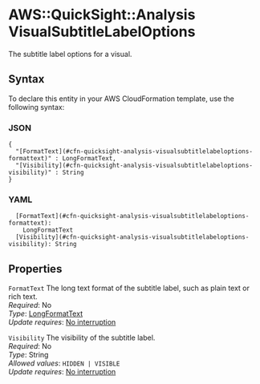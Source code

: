 # AWS::QuickSight::Analysis VisualSubtitleLabelOptions<a name="aws-properties-quicksight-analysis-visualsubtitlelabeloptions"></a>

The subtitle label options for a visual\.

## Syntax<a name="aws-properties-quicksight-analysis-visualsubtitlelabeloptions-syntax"></a>

To declare this entity in your AWS CloudFormation template, use the following syntax:

### JSON<a name="aws-properties-quicksight-analysis-visualsubtitlelabeloptions-syntax.json"></a>

```
{
  "[FormatText](#cfn-quicksight-analysis-visualsubtitlelabeloptions-formattext)" : LongFormatText,
  "[Visibility](#cfn-quicksight-analysis-visualsubtitlelabeloptions-visibility)" : String
}
```

### YAML<a name="aws-properties-quicksight-analysis-visualsubtitlelabeloptions-syntax.yaml"></a>

```
  [FormatText](#cfn-quicksight-analysis-visualsubtitlelabeloptions-formattext): 
    LongFormatText
  [Visibility](#cfn-quicksight-analysis-visualsubtitlelabeloptions-visibility): String
```

## Properties<a name="aws-properties-quicksight-analysis-visualsubtitlelabeloptions-properties"></a>

`FormatText`  <a name="cfn-quicksight-analysis-visualsubtitlelabeloptions-formattext"></a>
The long text format of the subtitle label, such as plain text or rich text\.  
*Required*: No  
*Type*: [LongFormatText](aws-properties-quicksight-analysis-longformattext.md)  
*Update requires*: [No interruption](https://docs.aws.amazon.com/AWSCloudFormation/latest/UserGuide/using-cfn-updating-stacks-update-behaviors.html#update-no-interrupt)

`Visibility`  <a name="cfn-quicksight-analysis-visualsubtitlelabeloptions-visibility"></a>
The visibility of the subtitle label\.  
*Required*: No  
*Type*: String  
*Allowed values*: `HIDDEN | VISIBLE`  
*Update requires*: [No interruption](https://docs.aws.amazon.com/AWSCloudFormation/latest/UserGuide/using-cfn-updating-stacks-update-behaviors.html#update-no-interrupt)